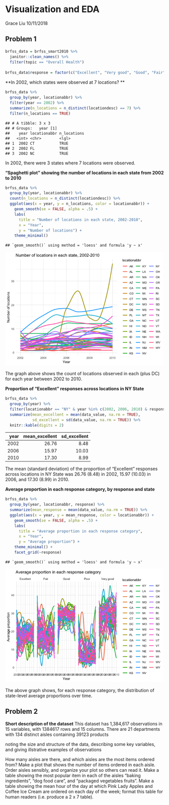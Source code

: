 Visualization and EDA
================
Grace Liu
10/11/2018

Problem 1
---------

``` r
brfss_data = brfss_smart2010 %>% 
  janitor::clean_names() %>% 
  filter(topic == "Overall Health")

brfss_data$response = factor(c("Excellent", "Very good", "Good", "Fair", "Poor"))
```

**In 2002, which states were observed at 7 locations? **

``` r
brfss_data %>% 
  group_by(year, locationabbr) %>% 
  filter(year == 2002) %>% 
  summarize(n_locations = n_distinct(locationdesc) == 7) %>% 
  filter(n_locations == TRUE)
```

    ## # A tibble: 3 x 3
    ## # Groups:   year [1]
    ##    year locationabbr n_locations
    ##   <int> <chr>        <lgl>      
    ## 1  2002 CT           TRUE       
    ## 2  2002 FL           TRUE       
    ## 3  2002 NC           TRUE

In 2002, there were 3 states where 7 locations were observed.

**“Spaghetti plot” showing the number of locations in each state from 2002 to 2010**

``` r
brfss_data %>%
  group_by(year, locationabbr) %>%
  count(n_locations = n_distinct(locationdesc)) %>% 
  ggplot(aes(x = year, y = n_locations, color = locationabbr)) + 
    geom_smooth(se = FALSE, alpha = .5) +
    labs(
      title = "Number of locations in each state, 2002-2010",
      x = "Year",
      y = "Number of locations") + 
    theme_minimal()
```

    ## `geom_smooth()` using method = 'loess' and formula 'y ~ x'

![](p8105_hw3_gsl2116_files/figure-markdown_github/problem_1b-1.png)

The graph above shows the count of locations observed in each (plus DC) for each year between 2002 to 2010.

**Proportion of “Excellent” responses across locations in NY State**

``` r
brfss_data %>%
  group_by(year) %>%
  filter(locationabbr == "NY" & year %in% c(2002, 2006, 2010) & response == "Excellent") %>%
  summarize(mean_excellent = mean(data_value, na.rm = TRUE), 
            sd_excellent = sd(data_value, na.rm = TRUE)) %>% 
  knitr::kable(digits = 2)
```

|  year|  mean\_excellent|  sd\_excellent|
|-----:|----------------:|--------------:|
|  2002|            26.76|           8.48|
|  2006|            15.97|          10.03|
|  2010|            17.30|           8.99|

The mean (standard deviation) of the proportion of “Excellent” responses across locations in NY State was 26.76 (8.48) in 2002, 15.97 (10.03) in 2006, and 17.30 (8.99) in 2010.

**Average proportion in each response category, by response and state**

``` r
brfss_data %>%
  group_by(year, locationabbr, response) %>%
  summarize(mean_response = mean(data_value, na.rm = TRUE)) %>% 
  ggplot(aes(x = year, y = mean_response, color = locationabbr)) + 
    geom_smooth(se = FALSE, alpha = .5) +
    labs(
      title = "Average proportion in each response category",
      x = "Year",
      y = "Average proportion") + 
    theme_minimal() +
    facet_grid(~response)
```

    ## `geom_smooth()` using method = 'loess' and formula 'y ~ x'

![](p8105_hw3_gsl2116_files/figure-markdown_github/problem_1d-1.png)

The above graph shows, for each response category, the distribution of state-level average proportions over time.

Problem 2
---------

**Short description of the dataset** This dataset has 1,384,617 observations in 15 variables, with 1384617 rows and 15 columns. There are 21 departments with 134 distinct aisles containing 39123 products

noting the size and structure of the data, describing some key variables, and giving illstrative examples of observations

How many aisles are there, and which aisles are the most items ordered from? Make a plot that shows the number of items ordered in each aisle. Order aisles sensibly, and organize your plot so others can read it. Make a table showing the most popular item in each of the aisles “baking ingredients”, “dog food care”, and “packaged vegetables fruits”. Make a table showing the mean hour of the day at which Pink Lady Apples and Coffee Ice Cream are ordered on each day of the week; format this table for human readers (i.e. produce a 2 x 7 table).
